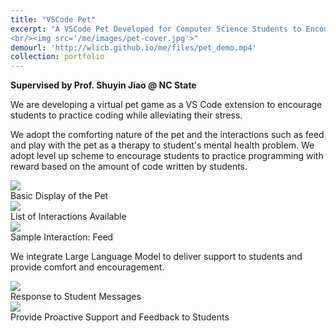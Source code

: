 ```yaml
---
title: "VSCode Pet"
excerpt: "A VSCode Pet Developed for Computer Science Students to Encourage Practicing and ALleviate Stress
<br/><img src='/me/images/pet-cover.jpg'>"
demourl: 'http://wlicb.github.io/me/files/pet_demo.mp4'
collection: portfolio
---
```


**Supervised by Prof. Shuyin Jiao @ NC State**

We are developing a virtual pet game as a VS Code extension to encourage students to practice coding while alleviating their stress.

We adopt the comforting nature of the pet and the interactions such as feed and play with the pet as a therapy to student's mental health problem. We adopt level up scheme to encourage students to practice programming with reward based on the amount of code written by students.

<img src='/me/images/demo1.png'>
<figcaption>Basic Display of the Pet</figcaption>

<img src='/me/images/demo3.png'>
<figcaption>List of Interactions Available</figcaption>

<img src='/me/images/demo4.png'>
<figcaption>Sample Interaction: Feed</figcaption>

We integrate Large Language Model to deliver support to students and provide comfort and encouragement.

<img src='/me/images/demo2.png'>
<figcaption>Response to Student Messages</figcaption>
<img src='/me/images/demo5.png'>
<figcaption>Provide Proactive Support and Feedback to Students</figcaption>
